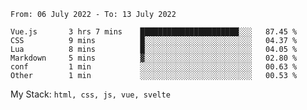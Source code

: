 <!--START_SECTION:waka-->

```text
From: 06 July 2022 - To: 13 July 2022

Vue.js       3 hrs 7 mins    ██████████████████████░░░   87.45 %
CSS          9 mins          █░░░░░░░░░░░░░░░░░░░░░░░░   04.37 %
Lua          8 mins          █░░░░░░░░░░░░░░░░░░░░░░░░   04.05 %
Markdown     5 mins          ▓░░░░░░░░░░░░░░░░░░░░░░░░   02.80 %
conf         1 min           ░░░░░░░░░░░░░░░░░░░░░░░░░   00.63 %
Other        1 min           ░░░░░░░░░░░░░░░░░░░░░░░░░   00.53 %
```

<!--END_SECTION:waka-->
My Stack: `html, css, js, vue, svelte`
